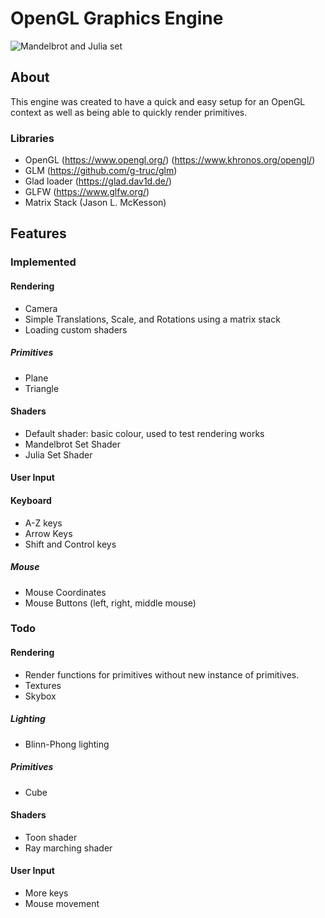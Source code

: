 # OpenGL Graphics Engine
![Mandelbrot and Julia set](https://i.imgur.com/9mzZoWT.png)
## About
This engine was created to have a quick and easy setup for an OpenGL context as well as being able to quickly render primitives.
### Libraries
- OpenGL (https://www.opengl.org/) (https://www.khronos.org/opengl/)
- GLM (https://github.com/g-truc/glm)
- Glad loader (https://glad.dav1d.de/)
- GLFW (https://www.glfw.org/)
- Matrix Stack (Jason L. McKesson)
## Features
### Implemented
#### Rendering
- Camera
- Simple Translations, Scale, and Rotations using a matrix stack
- Loading custom shaders
##### Primitives
- Plane
- Triangle
#### Shaders
- Default shader: basic colour, used to test rendering works
- Mandelbrot Set Shader
- Julia Set Shader
#### User Input
#### Keyboard
- A-Z keys
- Arrow Keys
- Shift and Control keys
##### Mouse
- Mouse Coordinates
- Mouse Buttons (left, right, middle mouse)

### Todo
#### Rendering
- Render functions for primitives without new instance of primitives.
- Textures
- Skybox
##### Lighting
- Blinn-Phong lighting
##### Primitives
- Cube
#### Shaders
- Toon shader
- Ray marching shader
#### User Input
- More keys
- Mouse movement
